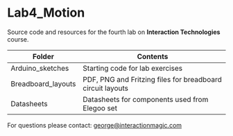 # Lab4_Motion

Source code and resources for the fourth lab on **Interaction Technologies** course.

| Folder | Contents
| --- | --- |
| Arduino_sketches | Starting code for lab exercises |
| Breadboard_layouts | PDF, PNG and Fritzing files for breadboard circuit layouts |
| Datasheets | Datasheets for components used from Elegoo set |

For questions please contact: george@interactionmagic.com
